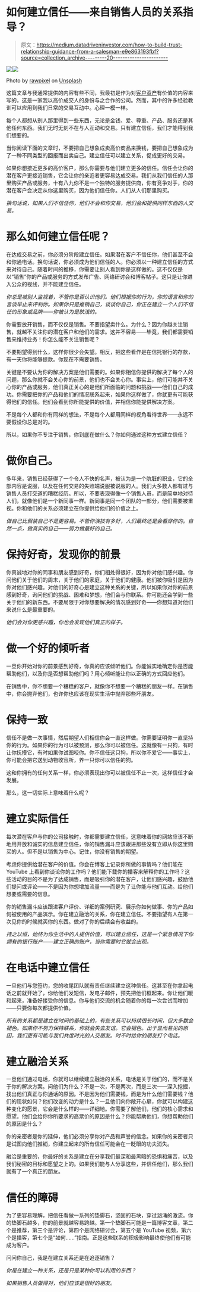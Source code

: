 # 如何建立信任——来自销售人员的关系指导？

> 原文：<https://medium.datadriveninvestor.com/how-to-build-trust-relationship-guidance-from-a-salesman-e9e863193fbf?source=collection_archive---------20----------------------->

[![](img/49a9fb20d5a53d7b1f1351f366f2d80e.png)](http://www.track.datadriveninvestor.com/1126B)![](img/3f45534349f49f25bfd7ab3cd6238f69.png)

Photo by [rawpixel](https://unsplash.com/@rawpixel?utm_source=medium&utm_medium=referral) on [Unsplash](https://unsplash.com?utm_source=medium&utm_medium=referral)

这篇文章与我通常提供的内容有些不同，我最初是作为对[客户资产](http://clientasset.com/)有价值的内容来写的，这是一家我以高价成交人的身份与之合作的公司。然而，其中的许多经验教训可以应用到我们日常的交易互动中。心理一模一样。

每个人都想从别人那里得到一些东西，无论是金钱、爱、尊重、产品、服务还是其他任何东西。我们无时无刻不在与人互动和交易。只有建立信任，我们才能得到我们想要的。

当你阅读下面的文章时，不要把自己想象成卖高价商品来换钱，要把自己想象成为了一种不同类型的回报而出卖自己。建立信任可以建立关系，促成更好的交易。

如果你想接近更多的高价客户，那么你需要与他们建立更多的信任。信任会让你的潜在客户更接近销售，它会让你的亲近者更容易达成交易。我们从我们信任的人那里购买产品或服务，十有八九你不是一个独特的服务提供商，你有竞争对手，你的潜在客户会决定从你这里购买，因为他们信任你。人们从人们那里购买。

*换句话说，如果人们不信任你，他们不会和你交易，他们会和提供同样东西的人交易。*

# 那么如何建立信任呢？

在达成交易之前，你必须分阶段建立信任。如果潜在客户不信任你，他们甚至不会和你通电话。换句话说，你必须成为他们信任的人。你必须以一种建立信任的方式来对待自己。随着时间的推移，你需要让别人看到你是这样做的。这不仅仅是以“销售”你的产品或服务的方式发布广告、网络研讨会和博客帖子。这只是让你进入公众的视线，并不能建立信任。

*你总是被别人监视着，不管你是否认识他们。他们根据你的行为，你的语言和你的言谈举止来评判你。如果你只是推销自己，谈谈你自己，你正在建立一个人们不信任的形象或品牌——你被认为是肤浅的。*

你需要放开销售，而不仅仅是销售。不要指望卖什么。为什么？因为你越关注销售，就越不关注你的潜在客户和他们的需求。这并不容易——毕竟，我们都需要销售来维持业务！你怎么能不关注销售呢？

不要期望得到什么，这样你很少会失望。相反，把这些看作是在信托银行的存款，有一天你将能够提款。你现在不需要销售。

关键是不要认为你的解决方案是他们需要的。如果你相信你提供的解决了每个人的问题，那么你就不会关心你的前景，他们也不会关心你。事实上，他们可能并不关心你的产品或服务，他们真正关心的是他们所面临的问题和挑战——他们自己的成功。你需要把你的产品和他们的情况联系起来，如果你这样做了，你就更有可能获得他们的信任。他们会看到你所能提供的价值，并相信你能提供解决方案。

不是每个人都和你有同样的想法，不是每个人都用同样的视角看待世界——永远不要假设你总是对的。

所以，如果你不专注于销售，你到底在做什么？你如何通过这种方式建立信任？

# 做你自己。

多年来，销售已经获得了一个令人不快的名声，被认为是一个肮脏的职业，它的全部内容是说服，以及在任何交易的失败端说服被说服的人。我们大多数人都有过与销售人员打交道的糟糕经历。所以，不要表现得像一个销售人员，而是简单地对待人们，就像他们是一个新同事一样。新同事是同一个团队的一部分，他们需要被重视。你和他们的关系必须建立在你提供给他们的价值之上。

*做自己比假装自己不是更容易。不管你演技有多好，人们最终还是会看穿你的。自然一点，做真实的自己——努力做最好的自己。*

# 保持好奇，发现你的前景

你真诚地对你的同事和朋友感到好奇，你们相处得很好，因为你对他们感兴趣。你问他们关于他们的周末，关于他们的家庭，关于他们的健康。他们被你吸引是因为你对他们感兴趣。对他们的好奇心是建立这种关系的关键，所以如果你对你的前景感到好奇，询问他们的挑战、困难和梦想，他们会与你联系。你可能还会学到一些关于他们的新东西。不要局限于对你想要解决的情况感到好奇——你想知道对他们来说什么是最重要的。

*他们会对你更感兴趣，你也会发现他们真正的样子。*

# 做一个好的倾听者

一旦你开始对你的前景感到好奇，你真的应该倾听他们。你能诚实地确定你是否能帮助他们，以及你是否想帮助他们吗？用心倾听能让你以正确的方式回应他们。

在销售中，你不想要一个糟糕的客户，就像你不想要一个糟糕的朋友一样。在销售中，你会抛弃他们，也许你也应该在现实生活中抛弃那些坏朋友。

# 保持一致

信任不是做一次事情，然后期望人们相信你会一直这样做。你需要证明你一直坚持你的行为。如果你的行为可以被预测，那么你可以被信任。这就像有一只狗，有时让你抚摸它，有时如果你试图咬你。你不信任这只狗，所以你不爱它——事实上，你可能会把它送到动物收容所，养一只你可以信任的狗。

这和你拥有的任何关系一样，你必须表现出你可以被信任不止一次，这样信任才会发展。

那么，这一切实际上意味着什么呢？

# 建立实际信任

每次潜在客户与你的公司接触时，你都需要建立信任，这意味着你的网站应该不断地用开放和诚实的信息建立信任，你的销售漏斗应该跟进那些没有立即从你这里购买的人。但不是以销售为中心。记住，你没有销售的期望。

考虑你提供给潜在客户的价值。你会在博客上记录你所做的事情吗？他们能在 YouTube 上看到你谈论你的工作吗？他们能下载你的播客来解释你的工作吗？这些活动的目的不是为了达成销售，而是吸引你的潜在客户，让他们感兴趣，鼓励他们提问或评论——不是因为你想增加流量——而是为了让你能与他们互动。给他们想要或需要的信息。

你的销售漏斗应该跟进客户评价、详细的案例研究、展示你如何做事、你的产品如何被使用的产品演示。你在建立融洽的关系，你在建立信任。不要指望有人在第一次见你的时候就买你的东西。做对了你的后续会有收益的。

*持之以恒，始终为你生活中的人提供价值，可以建立信任，这是一个紧急情况下你拥有的银行账户——建立正确的账户，当你需要时它就会出现。*

# 在电话中建立信任

一旦他们与您签约，您的收尾团队就有责任继续建立这种信任。这甚至在你拿起电话之前就开始了，你给他们发短信，发电子邮件，预先把他们框起来。你让他们暖和起来，准备好接受你的信息。你与他们交流的机会随着你的每一次尝试而增加——只要你每次都提供价值。

*所有的关系都是建立在时间的基础上的，有些关系可以持续很长时间，但大多数会褪色。如果你不努力保持联系，你就会失去友谊。它会褪色。出于显而易见的原因，我们更有可能与我们共度时光的人交朋友。时不时给你的朋友打个电话。*

# 建立融洽关系

一旦他们通过电话，你就可以继续建立融洽的关系，电话是关于他们的，而不是关于你的解决方案。问他们为什么？不是一次，不是两次，而是三次——深入挖掘，找出他们真正与你通话的原因。不是因为他们需要钱，而是为什么他们需要钱？他们的现状如何？他们改变的动力是什么？一旦他们向你敞开心扉，你就可以构建这种变化的愿景，它会是什么样的——详细地。你需要了解他们，他们的核心需求和愿望。他们会给你你所要求的高票价的原因是什么？你能帮助他们，你想帮助他们的原因是什么？

你的亲密者是你的延伸，他们必须分享你对产品和声誉的信念。如果你的亲密者只是试图向他们推销，你建立起来的所有信任可能会在一眨眼的功夫消失。

融洽是重要的，你最好的关系是建立在分享我们最深和最黑暗的恐惧和痛苦，以及我们秘密的目标和愿望之上的。如果我们能与人分享这些，并信任他们，那么我们就有了一个真正的朋友。

# 信任的障碍

为了更容易理解，把信任看做一系列的垫脚石，坚固的石块，穿过汹涌的激流。你的垫脚石越多，你的前景就越容易跨越。第一个垫脚石可能是一篇博客文章，第二个是推荐，第三个是评论，第四个是网络研讨会，第五个是 YouTube 视频，第六个是播客，第七个是“如何……”指南。正是这些联系的积极影响最终使他们有可能成为客户。

问问你自己，我是在建立关系还是在追逐销售？

*你是在建立一种关系，还是只是某种你可以利用的东西？*

*如果销售人员做得对，他们应该是很好的朋友。*